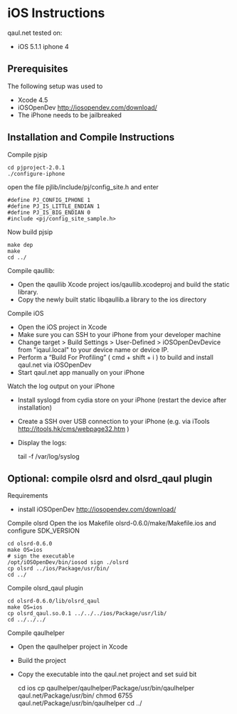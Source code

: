 iOS Instructions
================

qaul.net tested on:
* iOS 5.1.1 iphone 4


Prerequisites
-------------

The following setup was used to

* Xcode 4.5
* iOSOpenDev http://iosopendev.com/download/
* The iPhone needs to be jailbreaked


Installation and Compile Instructions
--------------------------------------

Compile pjsip

    cd pjproject-2.0.1
    ./configure-iphone
    
open the file pjlib/include/pj/config_site.h and enter

    #define PJ_CONFIG_IPHONE 1
    #define PJ_IS_LITTLE_ENDIAN 1 
    #define PJ_IS_BIG_ENDIAN 0
    #include <pj/config_site_sample.h>

Now build pjsip
    
    make dep
    make
    cd ../


Compile qaullib: 
* Open the qaullib Xcode project ios/qaullib.xcodeproj and build the static library.
* Copy the newly built static libqaullib.a library to the ios directory


Compile iOS
* Open the iOS project in Xcode
* Make sure you can SSH to your iPhone from your developer machine
* Change target > Build Settings > User-Defined > iOSOpenDevDevice from "iqaul.local" to 
  your device name or device IP.
* Perform a “Build For Profiling” ( cmd + shift + i ) to build and install qaul.net via
  iOSOpenDev
* Start qaul.net app manually on your iPhone

Watch the log output on your iPhone
* Install syslogd from cydia store on your iPhone (restart the device after installation)
* Create a SSH over USB connection to your iPhone (e.g. via iTools 
  http://itools.hk/cms/webpage32.htm )
* Display the logs:

    tail -f /var/log/syslog


Optional: compile olsrd and olsrd_qaul plugin
---------------------------------------------

Requirements
* install iOSOpenDev http://iosopendev.com/download/

Compile olsrd
Open the ios Makefile olsrd-0.6.0/make/Makefile.ios and configure SDK_VERSION

    cd olsrd-0.6.0
    make OS=ios
    # sign the executable
    /opt/iOSOpenDev/bin/iosod sign ./olsrd
    cp olsrd ../ios/Package/usr/bin/
    cd ../

Compile olsrd_qaul plugin

    cd olsrd-0.6.0/lib/olsrd_qaul
    make OS=ios
    cp olsrd_qaul.so.0.1 ../../../ios/Package/usr/lib/
    cd ../../../


Compile qaulhelper
* Open the qaulhelper project in Xcode
* Build the project
* Copy the executable into the qaul.net project and set suid bit

    cd ios
    cp qaulhelper/qaulhelper/Package/usr/bin/qaulhelper qaul.net/Package/usr/bin/
    chmod 6755 qaul.net/Package/usr/bin/qaulhelper
    cd ../
